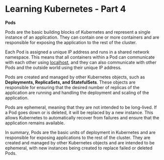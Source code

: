 # Learning Kubernetes - Part 4

**Pods**

Pods are the basic building blocks of Kubernetes and represent a single instance of an application. They can contain one or more containers and are responsible for exposing the application to the rest of the cluster.

Each Pod is assigned a unique IP address and runs in a shared network namespace. This means that all containers within a Pod can communicate with each other using [localhost](http://localhost), and they can also communicate with other Pods and the outside world using their unique IP address.

Pods are created and managed by other Kubernetes objects, such as **Deployments, ReplicaSets, and StatefulSets**. These objects are responsible for ensuring that the desired number of replicas of the application are running and handling the deployment and scaling of the application.

Pods are ephemeral, meaning that they are not intended to be long-lived. If a Pod goes down or is deleted, it will be replaced by a new instance. This allows Kubernetes to automatically recover from failures and ensure that the application remains available.

In summary, Pods are the basic units of deployment in Kubernetes and are responsible for exposing applications to the rest of the cluster. They are created and managed by other Kubernetes objects and are intended to be ephemeral, with new instances being created to replace failed or deleted Pods.